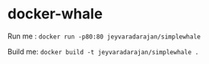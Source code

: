 # docker-whale

Run me : `docker run -p80:80 jeyvaradarajan/simplewhale`

Build me: `docker build -t jeyvaradarajan/simplewhale .`
